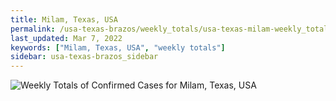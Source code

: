 ```yaml
---
title: Milam, Texas, USA
permalink: /usa-texas-brazos/weekly_totals/usa-texas-milam-weekly_totals.html
last_updated: Mar 7, 2022
keywords: ["Milam, Texas, USA", "weekly totals"]
sidebar: usa-texas-brazos_sidebar
---
```


![Weekly Totals of Confirmed Cases for Milam, Texas, USA](/covid_tracker/images/graphs/usa-texas-milam-weekly_totals_graph.png)
